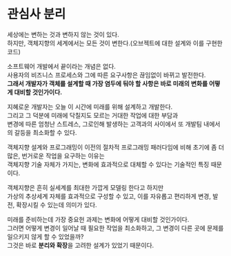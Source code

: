 # 관심사 분리

세상에는 변하는 것과 변하지 않는 것이 있다.    
하지만, 객체지향의 세계에서는 모든 것이 변한다.(오브젝트에 대한 설계와 이를 구현한 코드)    
 
소프트웨어 개발에서 끝이라는 개념은 없다.    
사용자의 비즈니스 프로세스와 그에 따른 요구사항은 끊임없이 바뀌고 발전한다.   
**그래서 개발자가 객체를 설계할 때 가장 염두에 둬야 할 사항은 바로 미래의 변화를 어떻게 대비할 것인가이다.**     
 
지혜로운 개발자는 오늘 이 시간에 미래를 위해 설계하고 개발한다.     
그리고 그 덕분에 미래에 닥칠지도 모르는 거대한 작업에 대한 부담과     
변경에 따른 엄청난 스트레스, 그로인해 발생하는 고객과의 사이에서 또 개발팀 내에서의 갈등을 최소화할 수 있다. 
  
객체지향 설계와 프로그래밍이 이전의 절차적 프로그래밍 패러다임에 비해 초기에 좀 더 많은, 번거로운 작업을 요구하는 이유는       
객체지향 기술 자체가 가지는, 변화에 효과적으로 대체할 수 있다는 기술적인 특징 때문이다.     
  
객체지향은 흔히 실세계를 최대한 가깝게 모델링 한다고 하지만  
가상의 추상세계 자체를 효과적으로 구성할 수 있고, 이를 자유롭고 편리하게 변경, 발전, 확장시킬 수 있는데 의미가 있다.   
 
미래를 준비하는데 가장 중요헌 과제는 변화에 어떻게 대비할 것인가이다.    
그러면 어떻게 변경이 일어날 때 필요한 작업을 최소화하고, 그 변경이 다른 곳에 문제를 일으키지 않게 할 수 있었을까?     
그것은 바로 **분리와 확장**을 고려한 설계가 있었기 때문이다.  



